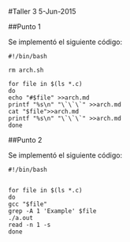 #Taller 3 5-Jun-2015

##Punto 1

Se implementó el siguiente código:

```
#!/bin/bash

rm arch.sh

for file in $(ls *.c)
do
echo "#$file" >>arch.md
printf "%s\n" "\`\`\`" >>arch.md
cat "$file">>arch.md
printf "%s\n" "\`\`\`" >>arch.md
done
```

##Punto 2 

Se implementó el siguiente código:

```
#!/bin/bash


for file in $(ls *.c)
do
gcc "$file"
grep -A 1 'Example' $file
./a.out
read -n 1 -s
done
```

